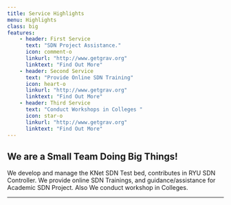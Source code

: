 ```yaml
---
title: Service Highlights
menu: Highlights
class: big
features:
	- header: First Service
	  text: "SDN Project Assistance."
	  icon: comment-o
	  linkurl: "http://www.getgrav.org" 
	  linktext: "Find Out More"
	- header: Second Service
	  text: "Provide Online SDN Training"
	  icon: heart-o
	  linkurl: "http://www.getgrav.org" 
	  linktext: "Find Out More"
	- header: Third Service
	  text: "Conduct Workshops in Colleges "
	  icon: star-o
	  linkurl: "http://www.getgrav.org" 
	  linktext: "Find Out More"
---
```


## We are a Small Team Doing Big Things!

We develop and manage the KNet SDN Test bed, contributes in RYU SDN Controller. We provide online SDN Trainings, and guidance/assistance for Academic SDN Project. Also We conduct workshop in Colleges.
___